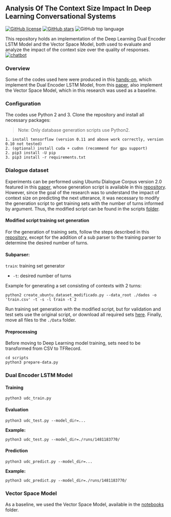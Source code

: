 
## Analysis Of The Context Size Impact In Deep Learning Conversational Systems
[![GitHub license](https://img.shields.io/github/license/amycardoso/retrieval-based-chatbot)](https://github.com/amycardoso/retrieval-based-chatbot/blob/master/LICENSE)
[![GitHub stars](https://img.shields.io/github/stars/amycardoso/retrieval-based-chatbot)](https://github.com/amycardoso/retrieval-based-chatbot/stargazers)
![GitHub top language](https://img.shields.io/github/languages/top/amycardoso/retrieval-based-chatbot)

This repository holds an implementation of the Deep Learning Dual Encoder LSTM Model and the Vector Space Model, both used to evaluate and analyze the impact of the context size over the quality of responses.
[![chatbot](https://blog-assets.freshworks.com/freshdesk/wp-content/uploads/2018/08/Header_gif_assembly-1.gif "chatbot")](https://blog-assets.freshworks.com/freshdesk/wp-content/uploads/2018/08/Header_gif_assembly-1.gif "chatbot")
### Overview
Some of the codes used here were produced in this [hands-on](http://www.wildml.com/2016/07/deep-learning-for-chatbots-2-retrieval-based-model-tensorflow "hands-on"), which implement the Dual Encoder LSTM Model, from this [paper](http://arxiv.org/abs/1506.08909 "paper"), also implement the Vector Space Model, which in this research was used as a baseline.

### Configuration

The codes use Python 2 and 3. Clone the repository and install all necessary packages:
> Note:  Only database generation scripts use Python2.
```
1. install tensorflow (version 0.11 and above work correctly, version 0.10 not tested)
2. (optional) install cuda + cudnn (recommend for gpu support)
2. pip3 install -U pip
3. pip3 install -r requirements.txt
```

### Dialogue dataset


Experiments can be performed using Ubuntu Dialogue Corpus version 2.0 featured in this [paper](http://www.cs.toronto.edu/~lcharlin/papers/ubuntu_dialogue_dd17.pdf "paper"), whose generation script is available in this [repository](https://github.com/rkadlec/ubuntu-ranking-dataset-creator "repository"). However, since the goal of the research was to understand the impact of context size on predicting the next utterance, it was necessary to modify the generation script to get training sets with the number of turns informed by argument. Thus, the modified script can be found in the scripts [folder](https://github.com/amycardoso/retrieval-based-chatbot/blob/master/scripts/create_ubuntu_dataset_modificado.py "folder").

#### Modified script training set generation
For the generation of training sets, follow the steps described in this [repository](https://github.com/rkadlec/ubuntu-ranking-dataset-creator "repository"), except for the addition of a sub parser to the training parser to determine the desired number of turns.

#### Subparser:

`train`: training set generator

-   `-t`: desired number of turns

Example for generating a set consisting of contexts with 2 turns:
```
python2 create_ubuntu_dataset_modificado.py --data_root ./dados -o 'train.csv' -t -s -l train -t 2
```
Run training set generation with the modified script, but for validation and test sets use the original script, or download all required sets [here](https://drive.google.com/open?id=1--1LbkFMUIx6J3hqHFMrVtdPTkp5K9FY "here"). Finally, move all files to the `./Data` folder.

#### Preprocessing
Before moving to Deep Learning model training, sets need to be transformed from CSV to TFRecord.
```
cd scripts
python3 prepare-data.py
```
### Dual Encoder LSTM Model
#### Training

```
python3 udc_train.py
```

#### Evaluation

```
python3 udc_test.py --model_dir=...
```


**Example:**
```
python3 udc_test.py --model_dir=./runs/1481183770/
```

#### Prediction

```
python3 udc_predict.py --model_dir=...
```

**Example:**
```
python3 udc_predict.py --model_dir=./runs/1481183770/
```

### Vector Space Model

As a baseline, we used the Vector Space Model, available in the [notebooks](https://github.com/amycardoso/retrieval-based-chatbot/tree/master/notebooks "notebooks") folder.
